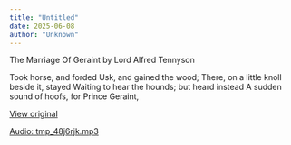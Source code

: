 ```yaml
---
title: "Untitled"
date: 2025-06-08
author: "Unknown"
---
```


The Marriage Of Geraint by Lord Alfred Tennyson

Took horse, and forded Usk, and gained the wood;
There, on a little knoll beside it, stayed
Waiting to hear the hounds; but heard instead
A sudden sound of hoofs, for Prince Geraint,

[View original](https://t.me/c/2696929880/264)


[Audio: tmp_48j6rjk.mp3](files/tmp_48j6rjk.mp3)